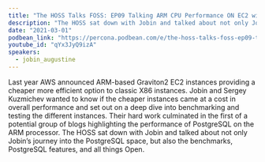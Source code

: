 ```yaml
---
title: "The HOSS Talks FOSS: EP09 Talking ARM CPU Performance ON EC2 with Jobin Augustine"
description: "The HOSS sat down with Jobin and talked about not only Jobin’s journey into the PostgreSQL space, but also the benchmarks, PostgreSQL features, and all things Open."
date: "2021-03-01"
podbean_link: "https://percona.podbean.com/e/the-hoss-talks-foss-ep09-talking-arm-cpu-performance-on-ec2-with-jobin-augustine/"
youtube_id: "qYx3JyQ9izA"
speakers:
  - jobin_augustine
---
```


Last year AWS announced ARM-based Graviton2 EC2 instances providing a cheaper more efficient option to classic X86 instances. Jobin and Sergey Kuzmichev wanted to know if the cheaper instances came at a cost in overall performance and set out on a deep dive into benchmarking and testing the different instances. Their hard work culminated in the first of a potential group of blogs highlighting the performance of PostgreSQL on the ARM processor. The HOSS sat down with Jobin and talked about not only Jobin’s journey into the PostgreSQL space, but also the benchmarks, PostgreSQL features, and all things Open.
